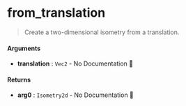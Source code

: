# from\_translation

>  Create a two-dimensional isometry from a translation.

#### Arguments

- **translation** : `Vec2` \- No Documentation 🚧

#### Returns

- **arg0** : `Isometry2d` \- No Documentation 🚧